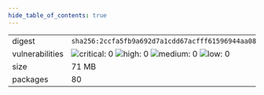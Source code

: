 ```yaml
---
hide_table_of_contents: true
---
```


<table>
<tr><td>digest</td><td><code>sha256:2ccfa5fb9a692d7a1cdd67acfff61596944aa0881acfb2ee0c11c9800964e135</code></td><tr><tr><td>vulnerabilities</td><td><img alt="critical: 0" src="https://img.shields.io/badge/critical-0-lightgrey"/> <img alt="high: 0" src="https://img.shields.io/badge/high-0-lightgrey"/> <img alt="medium: 0" src="https://img.shields.io/badge/medium-0-lightgrey"/> <img alt="low: 0" src="https://img.shields.io/badge/low-0-lightgrey"/> <!-- unspecified: 0 --></td></tr>
<tr><td>size</td><td>71 MB</td></tr>
<tr><td>packages</td><td>80</td></tr>
</table>
</details></table>
</details>

<table></table>

